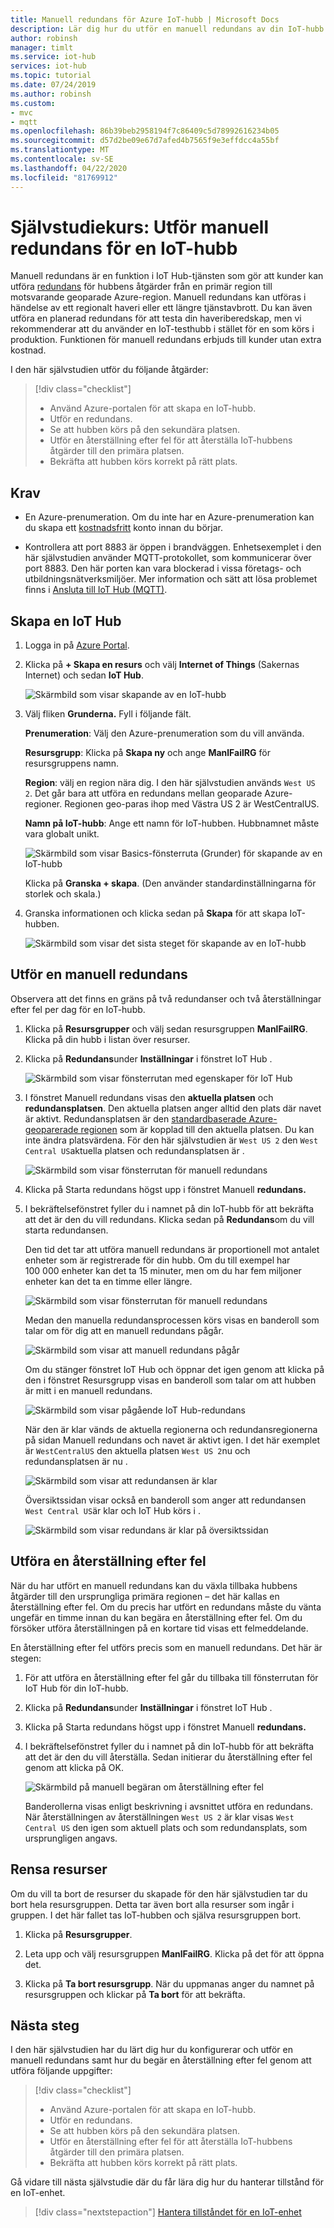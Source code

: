 ```yaml
---
title: Manuell redundans för Azure IoT-hubb | Microsoft Docs
description: Lär dig hur du utför en manuell redundans av din IoT-hubb till en annan region och bekräftar att den fungerar och sedan returnera den till den ursprungliga regionen och kontrollera den igen.
author: robinsh
manager: timlt
ms.service: iot-hub
services: iot-hub
ms.topic: tutorial
ms.date: 07/24/2019
ms.author: robinsh
ms.custom:
- mvc
- mqtt
ms.openlocfilehash: 86b39beb2958194f7c86409c5d78992616234b05
ms.sourcegitcommit: d57d2be09e67d7afed4b7565f9e3effdcc4a55bf
ms.translationtype: MT
ms.contentlocale: sv-SE
ms.lasthandoff: 04/22/2020
ms.locfileid: "81769912"
---
```

# <a name="tutorial-perform-manual-failover-for-an-iot-hub"></a>Självstudiekurs: Utför manuell redundans för en IoT-hubb

Manuell redundans är en funktion i IoT Hub-tjänsten som gör att kunder kan utföra [redundans](https://en.wikipedia.org/wiki/Failover) för hubbens åtgärder från en primär region till motsvarande geoparade Azure-region. Manuell redundans kan utföras i händelse av ett regionalt haveri eller ett längre tjänstavbrott. Du kan även utföra en planerad redundans för att testa din haveriberedskap, men vi rekommenderar att du använder en IoT-testhubb i stället för en som körs i produktion. Funktionen för manuell redundans erbjuds till kunder utan extra kostnad.

I den här självstudien utför du följande åtgärder:

> [!div class="checklist"]
> * Använd Azure-portalen för att skapa en IoT-hubb. 
> * Utför en redundans. 
> * Se att hubben körs på den sekundära platsen.
> * Utför en återställning efter fel för att återställa IoT-hubbens åtgärder till den primära platsen. 
> * Bekräfta att hubben körs korrekt på rätt plats.

## <a name="prerequisites"></a>Krav

* En Azure-prenumeration. Om du inte har en Azure-prenumeration kan du skapa ett [kostnadsfritt](https://azure.microsoft.com/free/?WT.mc_id=A261C142F) konto innan du börjar.

* Kontrollera att port 8883 är öppen i brandväggen. Enhetsexemplet i den här självstudien använder MQTT-protokollet, som kommunicerar över port 8883. Den här porten kan vara blockerad i vissa företags- och utbildningsnätverksmiljöer. Mer information och sätt att lösa problemet finns i [Ansluta till IoT Hub (MQTT)](iot-hub-mqtt-support.md#connecting-to-iot-hub).

## <a name="create-an-iot-hub"></a>Skapa en IoT Hub

1. Logga in på [Azure Portal](https://portal.azure.com). 

2. Klicka på **+ Skapa en resurs** och välj **Internet of Things** (Sakernas Internet) och sedan **IoT Hub**.

   ![Skärmbild som visar skapande av en IoT-hubb](./media/tutorial-manual-failover/create-hub-01.png)

3. Välj fliken **Grunderna.** Fyll i följande fält.

    **Prenumeration**: Välj den Azure-prenumeration som du vill använda.

    **Resursgrupp**: Klicka på **Skapa ny** och ange **ManlFailRG** för resursgruppens namn.

    **Region**: välj en region nära dig. I den här självstudien används `West US 2`. Det går bara att utföra en redundans mellan geoparade Azure-regioner. Regionen geo-paras ihop med Västra US 2 är WestCentralUS.
    
   **Namn på IoT-hubb**: Ange ett namn för IoT-hubben. Hubbnamnet måste vara globalt unikt. 

   ![Skärmbild som visar Basics-fönsterruta (Grunder) för skapande av en IoT-hubb](./media/tutorial-manual-failover/create-hub-02-basics.png)

   Klicka på **Granska + skapa**. (Den använder standardinställningarna för storlek och skala.) 

4. Granska informationen och klicka sedan på **Skapa** för att skapa IoT-hubben. 

   ![Skärmbild som visar det sista steget för skapande av en IoT-hubb](./media/tutorial-manual-failover/create-hub-03-create.png)

## <a name="perform-a-manual-failover"></a>Utför en manuell redundans

Observera att det finns en gräns på två redundanser och två återställningar efter fel per dag för en IoT-hubb.

1. Klicka på **Resursgrupper** och välj sedan resursgruppen **ManlFailRG**. Klicka på din hubb i listan över resurser. 

1. Klicka på **Redundans**under **Inställningar** i fönstret IoT Hub .

   ![Skärmbild som visar fönsterrutan med egenskaper för IoT Hub](./media/tutorial-manual-failover/trigger-failover-01.png)

1. I fönstret Manuell redundans visas den **aktuella platsen** och **redundansplatsen**. Den aktuella platsen anger alltid den plats där navet är aktivt. Redundansplatsen är den [standardbaserade Azure-geoparerade regionen](../best-practices-availability-paired-regions.md) som är kopplad till den aktuella platsen. Du kan inte ändra platsvärdena. För den här självstudien är `West US 2` den `West Central US`aktuella platsen och redundansplatsen är .

   ![Skärmbild som visar fönsterrutan för manuell redundans](./media/tutorial-manual-failover/trigger-failover-02.png)

1. Klicka på Starta redundans högst upp i fönstret Manuell **redundans.** 

1. I bekräftelsefönstret fyller du i namnet på din IoT-hubb för att bekräfta att det är den du vill redundans. Klicka sedan på **Redundans**om du vill starta redundansen.

   Den tid det tar att utföra manuell redundans är proportionell mot antalet enheter som är registrerade för din hubb. Om du till exempel har 100 000 enheter kan det ta 15 minuter, men om du har fem miljoner enheter kan det ta en timme eller längre.

   ![Skärmbild som visar fönsterrutan för manuell redundans](./media/tutorial-manual-failover/trigger-failover-03-confirm.png)

   Medan den manuella redundansprocessen körs visas en banderoll som talar om för dig att en manuell redundans pågår. 

   ![Skärmbild som visar att manuell redundans pågår](./media/tutorial-manual-failover/trigger-failover-04-in-progress.png)

   Om du stänger fönstret IoT Hub och öppnar det igen genom att klicka på den i fönstret Resursgrupp visas en banderoll som talar om att hubben är mitt i en manuell redundans. 

   ![Skärmbild som visar pågående IoT Hub-redundans](./media/tutorial-manual-failover/trigger-failover-05-hub-inactive.png)

   När den är klar vänds de aktuella regionerna och redundansregionerna på sidan Manuell redundans och navet är aktivt igen. I det här exemplet är `WestCentralUS` den aktuella platsen `West US 2`nu och redundansplatsen är nu . 

   ![Skärmbild som visar att redundansen är klar](./media/tutorial-manual-failover/trigger-failover-06-finished.png)

   Översiktssidan visar också en banderoll som anger att redundansen `West Central US`är klar och IoT Hub körs i .

   ![Skärmbild som visar redundans är klar på översiktssidan](./media/tutorial-manual-failover/trigger-failover-06-finished-overview.png)


## <a name="perform-a-failback"></a>Utföra en återställning efter fel 

När du har utfört en manuell redundans kan du växla tillbaka hubbens åtgärder till den ursprungliga primära regionen – det här kallas en återställning efter fel. Om du precis har utfört en redundans måste du vänta ungefär en timme innan du kan begära en återställning efter fel. Om du försöker utföra återställningen på en kortare tid visas ett felmeddelande.

En återställning efter fel utförs precis som en manuell redundans. Det här är stegen: 

1. För att utföra en återställning efter fel går du tillbaka till fönsterrutan för IoT Hub för din IoT-hubb.

2. Klicka på **Redundans**under **Inställningar** i fönstret IoT Hub . 

3. Klicka på Starta redundans högst upp i fönstret Manuell **redundans.** 

4. I bekräftelsefönstret fyller du i namnet på din IoT-hubb för att bekräfta att det är den du vill återställa. Sedan initierar du återställning efter fel genom att klicka på OK. 

   ![Skärmbild på manuell begäran om återställning efter fel](./media/tutorial-manual-failover/trigger-failover-03-confirm.png)

   Banderollerna visas enligt beskrivning i avsnittet utföra en redundans. När återställningen av återställningen `West US 2` är klar visas `West Central US` den igen som aktuell plats och som redundansplats, som ursprungligen angavs.

## <a name="clean-up-resources"></a>Rensa resurser 

Om du vill ta bort de resurser du skapade för den här självstudien tar du bort hela resursgruppen. Detta tar även bort alla resurser som ingår i gruppen. I det här fallet tas IoT-hubben och själva resursgruppen bort. 

1. Klicka på **Resursgrupper**. 

2. Leta upp och välj resursgruppen **ManlFailRG**. Klicka på det för att öppna det. 

3. Klicka på **Ta bort resursgrupp**. När du uppmanas anger du namnet på resursgruppen och klickar på **Ta bort** för att bekräfta. 

## <a name="next-steps"></a>Nästa steg

I den här självstudien har du lärt dig hur du konfigurerar och utför en manuell redundans samt hur du begär en återställning efter fel genom att utföra följande uppgifter:

> [!div class="checklist"]
> * Använd Azure-portalen för att skapa en IoT-hubb. 
> * Utför en redundans. 
> * Se att hubben körs på den sekundära platsen.
> * Utför en återställning efter fel för att återställa IoT-hubbens åtgärder till den primära platsen. 
> * Bekräfta att hubben körs korrekt på rätt plats.

Gå vidare till nästa självstudie där du får lära dig hur du hanterar tillstånd för en IoT-enhet. 

> [!div class="nextstepaction"]
> [Hantera tillståndet för en IoT-enhet](tutorial-device-twins.md)
